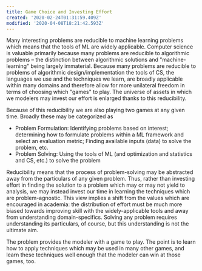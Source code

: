 ```yaml
---
title: Game Choice and Investing Effort
created: '2020-02-24T01:31:59.409Z'
modified: '2020-04-08T18:21:42.593Z'
---
```


Many interesting problems are reducible to machine learning problems which means that the tools of ML are widely applicable. Computer science is valuable primarily because many problems are reducible to algorithmic problems – the distinction between algorithmic solutions and "machine-learning" being largely immaterial. Because many problems are reducible to problems of algorithmic design/implementation the tools of CS, the languages we use and the techniques we learn, are broadly applicable within many domains and therefore allow for more unilateral freedom in terms of choosing which "games" to play. The universe of assets in which we modelers may invest our effort is enlarged thanks to this reducibility.

Because of this reducibility we are also playing two games at any given time. Broadly these may be categorized as 
- Problem Formulation: Identifying problems based on interest; determining how to formulate problems within a ML framework and select an evaluation metric; Finding available inputs (data) to solve the problem, etc.
- Problem Solving: Using the tools of ML (and optimization and statistics and CS, etc.) to solve the problem

Reducibility means that the process of problem-solving may be abstracted away from the particulars of any given problem. Thus, rather than investing effort in finding the solution to a problem which may or may not yield to analysis, we may instead invest our time in learning the techniques which are problem-agnostic. This view implies a shift from the values which are encouraged in academia: the distribution of effort must be much more biased towards improving skill with the widely-applicable tools and away from understanding domain-specifics. Solving any problem requires understanding its particulars, of course, but this understanding is not the ultimate aim.

The problem provides the modeler with a game to play. The point is to learn how to apply techniques which may be used in many other games, and learn these techniques well enough that the modeler can win at those games, too.
